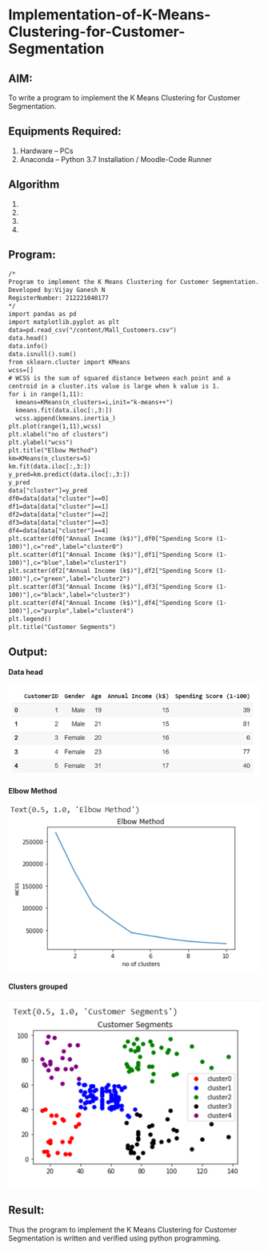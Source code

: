 # Implementation-of-K-Means-Clustering-for-Customer-Segmentation

## AIM:
To write a program to implement the K Means Clustering for Customer Segmentation.

## Equipments Required:
1. Hardware – PCs
2. Anaconda – Python 3.7 Installation / Moodle-Code Runner

## Algorithm
1. 
2. 
3. 
4. 

## Program:
```
/*
Program to implement the K Means Clustering for Customer Segmentation.
Developed by:Vijay Ganesh N
RegisterNumber: 212221040177
*/
import pandas as pd
import matplotlib.pyplot as plt
data=pd.read_csv("/content/Mall_Customers.csv")
data.head()
data.info()
data.isnull().sum()
from sklearn.cluster import KMeans
wcss=[]
# WCSS is the sum of squared distance between each point and a centroid in a cluster.its value is large when k value is 1.
for i in range(1,11):
  kmeans=KMeans(n_clusters=i,init="k-means++")
  kmeans.fit(data.iloc[:,3:])
  wcss.append(kmeans.inertia_)
plt.plot(range(1,11),wcss)
plt.xlabel("no of clusters")
plt.ylabel("wcss")
plt.title("Elbow Method")
km=KMeans(n_clusters=5)
km.fit(data.iloc[:,3:])
y_pred=km.predict(data.iloc[:,3:])
y_pred
data["cluster"]=y_pred
df0=data[data["cluster"]==0]
df1=data[data["cluster"]==1]
df2=data[data["cluster"]==2]
df3=data[data["cluster"]==3]
df4=data[data["cluster"]==4]
plt.scatter(df0["Annual Income (k$)"],df0["Spending Score (1-100)"],c="red",label="cluster0")
plt.scatter(df1["Annual Income (k$)"],df1["Spending Score (1-100)"],c="blue",label="cluster1")
plt.scatter(df2["Annual Income (k$)"],df2["Spending Score (1-100)"],c="green",label="cluster2")
plt.scatter(df3["Annual Income (k$)"],df3["Spending Score (1-100)"],c="black",label="cluster3")
plt.scatter(df4["Annual Income (k$)"],df4["Spending Score (1-100)"],c="purple",label="cluster4")
plt.legend()
plt.title("Customer Segments")

```

## Output:
#### Data head
![K Means Clustering for Customer Segmentation](https://github.com/vijayganeshn96/Implementation-of-K-Means-Clustering-for-Customer-Segmentation/blob/main/data%20head.png)
#### Elbow Method
![K Means Clustering for Customer Segmentation](https://github.com/vijayganeshn96/Implementation-of-K-Means-Clustering-for-Customer-Segmentation/blob/main/elbow%20method.png)
#### Clusters grouped
![K Means Clustering for Customer Segmentation](https://github.com/vijayganeshn96/Implementation-of-K-Means-Clustering-for-Customer-Segmentation/blob/main/final%20clusters.png)

## Result:
Thus the program to implement the K Means Clustering for Customer Segmentation is written and verified using python programming.
